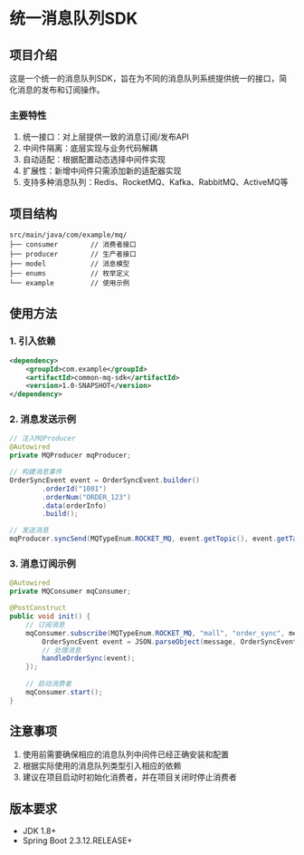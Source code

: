 # 统一消息队列SDK

## 项目介绍
这是一个统一的消息队列SDK，旨在为不同的消息队列系统提供统一的接口，简化消息的发布和订阅操作。

### 主要特性
1. 统一接口：对上层提供一致的消息订阅/发布API
2. 中间件隔离：底层实现与业务代码解耦
3. 自动适配：根据配置动态选择中间件实现
4. 扩展性：新增中间件只需添加新的适配器实现
5. 支持多种消息队列：Redis、RocketMQ、Kafka、RabbitMQ、ActiveMQ等

## 项目结构
```
src/main/java/com/example/mq/
├── consumer        // 消费者接口
├── producer        // 生产者接口
├── model           // 消息模型
├── enums           // 枚举定义
└── example         // 使用示例
```

## 使用方法

### 1. 引入依赖
```xml
<dependency>
    <groupId>com.example</groupId>
    <artifactId>common-mq-sdk</artifactId>
    <version>1.0-SNAPSHOT</version>
</dependency>
```

### 2. 消息发送示例
```java
// 注入MQProducer
@Autowired
private MQProducer mqProducer;

// 构建消息事件
OrderSyncEvent event = OrderSyncEvent.builder()
        .orderId("1001")
        .orderNum("ORDER_123")
        .data(orderInfo)
        .build();

// 发送消息
mqProducer.syncSend(MQTypeEnum.ROCKET_MQ, event.getTopic(), event.getTag(), event);
```

### 3. 消息订阅示例
```java
@Autowired
private MQConsumer mqConsumer;

@PostConstruct
public void init() {
    // 订阅消息
    mqConsumer.subscribe(MQTypeEnum.ROCKET_MQ, "mall", "order_sync", message -> {
        OrderSyncEvent event = JSON.parseObject(message, OrderSyncEvent.class);
        // 处理消息
        handleOrderSync(event);
    });
    
    // 启动消费者
    mqConsumer.start();
}
```

## 注意事项
1. 使用前需要确保相应的消息队列中间件已经正确安装和配置
2. 根据实际使用的消息队列类型引入相应的依赖
3. 建议在项目启动时初始化消费者，并在项目关闭时停止消费者

## 版本要求
- JDK 1.8+
- Spring Boot 2.3.12.RELEASE+